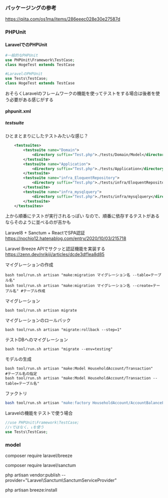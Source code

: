 ### パッケージングの参考
https://qiita.com/os1ma/items/286eeec028e30e27587d

### PHPUnit

#### LaravelでのPHPUnit

```php
#一般的なPHPUnit
use PHPUnit\Framework\TestCase;
class HogeTest extends TestCase

#LaravelのPHPUnit
use Tests\TestCase;
class HogeTest extends TestCase
```
おそらくLaravelのフレームワークの機能を使ってテストをする場合は後者を使う必要がある感じがする


#### phpunit.xml

##### testsuite
ひとまとまりにしたテストみたいな感じ？
```xml
    <testsuites>
        <testsuite name="Domain">
            <directory suffix="Test.php">./tests/Domain/Model</directory>
        </testsuite>
        <testsuite name="Application">
            <directory suffix="Test.php">./tests/Application</directory>
        </testsuite>
        <testsuite name="infra_EloquentRepository">
            <directory suffix="Test.php">./tests/infra/EloquentRepository</directory>
        </testsuite>
        <testsuite name="infra_mysqlquery">
            <directory suffix="Test.php">./tests/infra/mysqlquery</directory>
        </testsuite>
    </testsuites>
```
上から順番にテストが実行されるっぽい
なので、順番に依存するテストがあるならそのように並べるのが吉かも


Laravel8 + Sanctum + ReactでSPA認証  
https://nochio12.hatenablog.com/entry/2020/10/03/215718

Laravel Breeze APIでサクッと認証機能を実装する  
https://zenn.dev/nrikiji/articles/dcde3df1ea8d85

マイグレーションの作成
```shell
bash tool/run.sh artisan "make:migration マイグレーション名 --table=テーブル名"
bash tool/run.sh artisan "make:migration マイグレーション名 --create=テーブル名" #テーブル作成
```
マイグレーション
```shell
bash tool/run.sh artisan migrate
```
マイグレーションのロールバック
```shell
bash tool/run.sh artisan "migrate:rollback --step=1"
```
テストDBへのマイグレーション   
```shell
bash tool/run.sh artisan "migrate --env=testing"
```
モデルの生成
```shell
bash tool/run.sh artisan "make:Model HouseholdAccount/Transaction"
#テーブル名の指定
bash tool/run.sh artisan "make:Model HouseholdAccount/Transaction --table=テーブル名"
```

ファクトリ
```bash
bash tool/run.sh artisan "make:factory HouseholdAccount/AccountBalanceFactory --model=HouseholdAccount/EloquentAccountBalance"
```

Laravelの機能をテストで使う場合
```php
//use PHPUnit\Framework\TestCase;
//↑ではなく、↓を使う
use Tests\TestCase;
```
### model


composer require laravel/breeze

composer require laravel/sanctum

php artisan vendor:publish --provider="Laravel\Sanctum\SanctumServiceProvider"

php artisan breeze:install